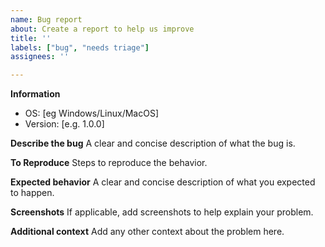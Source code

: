 ```yaml
---
name: Bug report
about: Create a report to help us improve
title: ''
labels: ["bug", "needs triage"]
assignees: ''

---
```


**Information**

- OS: [eg Windows/Linux/MacOS]
- Version: [e.g. 1.0.0]

**Describe the bug**
A clear and concise description of what the bug is.

**To Reproduce**
Steps to reproduce the behavior.

**Expected behavior**
A clear and concise description of what you expected to happen.

**Screenshots**
If applicable, add screenshots to help explain your problem.

**Additional context**
Add any other context about the problem here.
